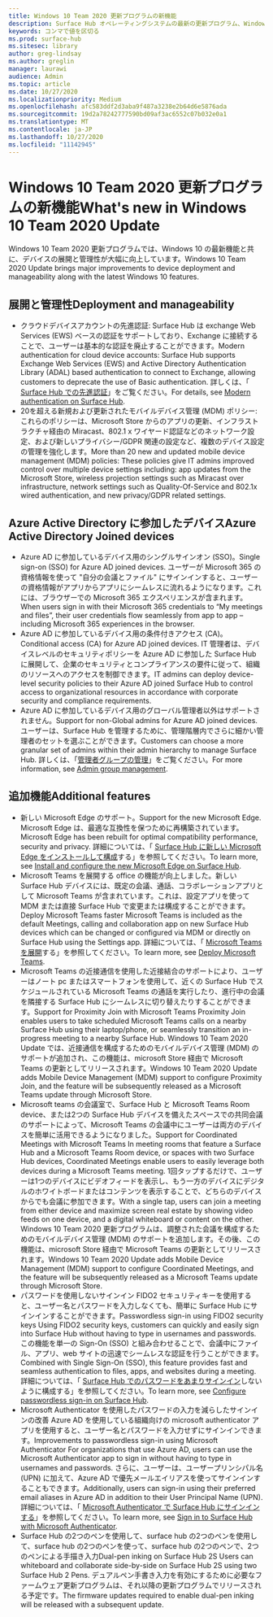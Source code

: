 ```yaml
---
title: Windows 10 Team 2020 更新プログラムの新機能
description: Surface Hub オペレーティングシステムの最新の更新プログラム、Windows 10 Team 2020 更新プログラムの新機能を確認してください。
keywords: コンマで値を区切る
ms.prod: surface-hub
ms.sitesec: library
author: greg-lindsay
ms.author: greglin
manager: laurawi
audience: Admin
ms.topic: article
ms.date: 10/27/2020
ms.localizationpriority: Medium
ms.openlocfilehash: afc583ddf2d3aba9f487a3238e2b64d6e5876ada
ms.sourcegitcommit: 19d2a78242777590bd09af3ac6552c07b032e0a1
ms.translationtype: MT
ms.contentlocale: ja-JP
ms.lasthandoff: 10/27/2020
ms.locfileid: "11142945"
---
```

# <span data-ttu-id="e18bd-104">Windows 10 Team 2020 更新プログラムの新機能</span><span class="sxs-lookup"><span data-stu-id="e18bd-104">What's new in Windows 10 Team 2020 Update</span></span>

<span data-ttu-id="e18bd-105">Windows 10 Team 2020 更新プログラムでは、Windows 10 の最新機能と共に、デバイスの展開と管理性が大幅に向上しています。</span><span class="sxs-lookup"><span data-stu-id="e18bd-105">Windows 10 Team 2020 Update brings major improvements to device deployment and manageability along with the latest Windows 10 features.</span></span>

##  <span data-ttu-id="e18bd-106">展開と管理性</span><span class="sxs-lookup"><span data-stu-id="e18bd-106">Deployment and manageability</span></span>

- <span data-ttu-id="e18bd-107">クラウドデバイスアカウントの先進認証: Surface Hub は exchange Web Services (EWS) ベースの認証をサポートしており、Exchange に接続することで、ユーザーは基本的な認証を廃止することができます。</span><span class="sxs-lookup"><span data-stu-id="e18bd-107">Modern authentication for cloud device accounts: Surface Hub supports Exchange Web Services (EWS) and Active Directory Authentication Library (ADAL) based authentication to connect to Exchange, allowing customers to deprecate the use of Basic authentication.</span></span> <span data-ttu-id="e18bd-108">詳しくは、「 [Surface Hub での先進認証](https://docs.microsoft.com/surface-hub/surface-hub-modern-auth)」をご覧ください。</span><span class="sxs-lookup"><span data-stu-id="e18bd-108">For details, see [Modern authentication on Surface Hub](https://docs.microsoft.com/surface-hub/surface-hub-modern-auth).</span></span>
- <span data-ttu-id="e18bd-109">20を超える新規および更新されたモバイルデバイス管理 (MDM) ポリシー: これらのポリシーは、Microsoft Store からのアプリの更新、インフラストラクチャ経由の Miracast、802.1 x ワイヤード認証などのネットワーク設定、および新しいプライバシー/GDPR 関連の設定など、複数のデバイス設定の管理を強化します。</span><span class="sxs-lookup"><span data-stu-id="e18bd-109">More than 20 new and updated mobile device management (MDM) policies:       These policies give IT admins improved control over multiple device settings including: app updates from the Microsoft Store, wireless projection settings such as Miracast over infrastructure, network settings such as Quality-Of-Service and 802.1x wired authentication, and new privacy/GDPR related settings.</span></span>

##  <span data-ttu-id="e18bd-110">Azure Active Directory に参加したデバイス</span><span class="sxs-lookup"><span data-stu-id="e18bd-110">Azure Active Directory Joined devices</span></span>

- <span data-ttu-id="e18bd-111">Azure AD に参加しているデバイス用のシングルサインオン (SSO)。</span><span class="sxs-lookup"><span data-stu-id="e18bd-111">Single sign-on (SSO) for Azure AD joined devices.</span></span> <span data-ttu-id="e18bd-112">ユーザーが Microsoft 365 の資格情報を使って "自分の会議とファイル" にサインインすると、ユーザーの資格情報がアプリからアプリにシームレスに流れるようになります。これには、ブラウザーでの Microsoft 365 エクスペリエンスが含まれます。</span><span class="sxs-lookup"><span data-stu-id="e18bd-112">When users sign in with their Microsoft 365 credentials to “My meetings and files”, their user credentials flow seamlessly from app to app – including Microsoft 365 experiences in the browser.</span></span>
- <span data-ttu-id="e18bd-113">Azure AD に参加しているデバイス用の条件付きアクセス (CA)。</span><span class="sxs-lookup"><span data-stu-id="e18bd-113">Conditional access (CA) for Azure AD joined devices.</span></span>        <span data-ttu-id="e18bd-114">IT 管理者は、デバイスレベルのセキュリティポリシーを Azure AD に参加した Surface Hub に展開して、企業のセキュリティとコンプライアンスの要件に従って、組織のリソースへのアクセスを制御できます。</span><span class="sxs-lookup"><span data-stu-id="e18bd-114">IT admins can deploy device-level security policies to their Azure AD joined Surface Hub to control access to organizational resources in accordance with corporate security and compliance requirements.</span></span>
- <span data-ttu-id="e18bd-115">Azure AD に参加しているデバイス用のグローバル管理者以外はサポートされません。</span><span class="sxs-lookup"><span data-stu-id="e18bd-115">Support for non-Global admins for Azure AD joined devices.</span></span>        <span data-ttu-id="e18bd-116">ユーザーは、Surface Hub を管理するために、管理階層内でさらに細かい管理者のセットを選ぶことができます。</span><span class="sxs-lookup"><span data-stu-id="e18bd-116">Customers can choose a more granular set of admins within their admin hierarchy to manage Surface Hub.</span></span> <span data-ttu-id="e18bd-117">詳しくは、「[管理者グループの管理](https://docs.microsoft.com/surface-hub/admin-group-management-for-surface-hub)」をご覧ください。</span><span class="sxs-lookup"><span data-stu-id="e18bd-117">For more information, see [Admin group management](https://docs.microsoft.com/surface-hub/admin-group-management-for-surface-hub).</span></span>


## <span data-ttu-id="e18bd-118">追加機能</span><span class="sxs-lookup"><span data-stu-id="e18bd-118">Additional features</span></span>


- <span data-ttu-id="e18bd-119">新しい Microsoft Edge のサポート。</span><span class="sxs-lookup"><span data-stu-id="e18bd-119">Support for the new Microsoft Edge.</span></span> <span data-ttu-id="e18bd-120">Microsoft Edge は、最適な互換性を保つために再構築されています。</span><span class="sxs-lookup"><span data-stu-id="e18bd-120">Microsoft Edge has been rebuilt for optimal compatibility performance, security and privacy.</span></span> <span data-ttu-id="e18bd-121">詳細については、「 [Surface Hub に新しい Microsoft Edge をインストールして構成](https://docs.microsoft.com/surface-hub/surface-hub-install-chromium-edge)する」を参照してください。</span><span class="sxs-lookup"><span data-stu-id="e18bd-121">To learn more, see [Install and configure the new Microsoft Edge on Surface Hub](https://docs.microsoft.com/surface-hub/surface-hub-install-chromium-edge).</span></span>
- <span data-ttu-id="e18bd-122">Microsoft Teams を展開する office の機能が向上しました。新しい Surface Hub デバイスには、既定の会議、通話、コラボレーションアプリとして Microsoft Teams が含まれています。これは、設定アプリを使って MDM または直接 Surface Hub で変更または構成することができます。</span><span class="sxs-lookup"><span data-stu-id="e18bd-122">Deploy Microsoft Teams faster           Microsoft Teams is included as the default Meetings, calling and collaboration app on new Surface Hub devices which can be changed or configured via MDM or directly on Surface Hub using the Settings app.</span></span> <span data-ttu-id="e18bd-123">詳細については、「 [Microsoft Teams を展開](https://docs.microsoft.com/MicrosoftTeams/teams-surface-hub)する」を参照してください。</span><span class="sxs-lookup"><span data-stu-id="e18bd-123">To learn more, see [Deploy Microsoft Teams](https://docs.microsoft.com/MicrosoftTeams/teams-surface-hub).</span></span>
- <span data-ttu-id="e18bd-124">Microsoft Teams の近接通信を使用した近接結合のサポートにより、ユーザーはノート pc またはスマートフォンを使用して、近くの Surface Hub でスケジュールされている Microsoft Teams の通話を実行したり、進行中の会議を隣接する Surface Hub にシームレスに切り替えたりすることができます。</span><span class="sxs-lookup"><span data-stu-id="e18bd-124">Support for Proximity Join with Microsoft Teams  Proximity Join enables users to take scheduled Microsoft Teams calls on a nearby Surface Hub using their laptop/phone, or seamlessly transition an in-progress meeting to a nearby Surface Hub.</span></span> <span data-ttu-id="e18bd-125">Windows 10 Team 2020 Update では、近接通信を構成するためのモバイルデバイス管理 (MDM) のサポートが追加され、この機能は、microsoft Store 経由で Microsoft Teams の更新としてリリースされます。</span><span class="sxs-lookup"><span data-stu-id="e18bd-125">Windows 10 Team 2020 Update adds Mobile Device Management (MDM) support to configure Proximity Join, and the feature will be subsequently released as a Microsoft Teams update through Microsoft Store.</span></span>
- <span data-ttu-id="e18bd-126">Microsoft teams の会議室で、Surface Hub と Microsoft Teams Room device、または2つの Surface Hub デバイスを備えたスペースでの共同会議のサポートによって、Microsoft Teams の会議中にユーザーは両方のデバイスを簡単に活用できるようになりました。</span><span class="sxs-lookup"><span data-stu-id="e18bd-126">Support for Coordinated Meetings with Microsoft Teams In meeting rooms that feature a Surface Hub and a Microsoft Teams Room device, or spaces with two Surface Hub devices, Coordinated Meetings enable users to easily leverage both devices during a Microsoft Teams meeting.</span></span> <span data-ttu-id="e18bd-127">1回タップするだけで、ユーザーは1つのデバイスにビデオフィードを表示し、もう一方のデバイスにデジタルのホワイトボードまたはコンテンツを表示することで、どちらのデバイスからでも会議に参加できます。</span><span class="sxs-lookup"><span data-stu-id="e18bd-127">With a single tap, users can join a meeting from either device and maximize screen real estate by showing video feeds on one device, and a digital whiteboard or content on the other.</span></span> <span data-ttu-id="e18bd-128">Windows 10 Team 2020 更新プログラムは、調整された会議を構成するためのモバイルデバイス管理 (MDM) のサポートを追加します。その後、この機能は、microsoft Store 経由で Microsoft Teams の更新としてリリースされます。</span><span class="sxs-lookup"><span data-stu-id="e18bd-128">Windows 10 Team 2020 Update adds Mobile Device Management (MDM) support to configure Coordinated Meetings, and the feature will be subsequently released as a Microsoft Teams update through Microsoft Store.</span></span>
- <span data-ttu-id="e18bd-129">パスワードを使用しないサインイン FIDO2 セキュリティキーを使用すると、ユーザー名とパスワードを入力しなくても、簡単に Surface Hub にサインインすることができます。</span><span class="sxs-lookup"><span data-stu-id="e18bd-129">Passwordless sign-in using FIDO2 security keys      Using FIDO2 security keys, customers can quickly and easily sign into Surface Hub without having to type in usernames and passwords.</span></span> <span data-ttu-id="e18bd-130">この機能を単一の Sign-On (SSO) と組み合わせることで、会議中にファイル、アプリ、web サイトの迅速でシームレスな認証を行うことができます。</span><span class="sxs-lookup"><span data-stu-id="e18bd-130">Combined with Single Sign-On (SSO), this feature provides fast and seamless authentication to files, apps, and websites during a meeting.</span></span> <span data-ttu-id="e18bd-131">詳細については、「 [Surface Hub でのパスワードをあまりサインイン](https://docs.microsoft.com/surface-hub/surface-hub-2s-phone-authenticate)しないように構成する」を参照してください。</span><span class="sxs-lookup"><span data-stu-id="e18bd-131">To learn more, see [Configure passwordless sign-in on Surface Hub](https://docs.microsoft.com/surface-hub/surface-hub-2s-phone-authenticate).</span></span>
- <span data-ttu-id="e18bd-132">Microsoft Authenticator を使用したパスワードの入力を減らしたサインインの改善 Azure AD を使用している組織向けの microsoft authenticator アプリを使用すると、ユーザー名とパスワードを入力せずにサインインできます。</span><span class="sxs-lookup"><span data-stu-id="e18bd-132">Improvements to passwordless sign-in using Microsoft Authenticator     For organizations that use Azure AD, users can use the Microsoft Authenticator app to sign in without having to type in usernames and passwords.</span></span> <span data-ttu-id="e18bd-133">さらに、ユーザーは、ユーザープリンシパル名 (UPN) に加えて、Azure AD で優先メールエイリアスを使ってサインインすることもできます。</span><span class="sxs-lookup"><span data-stu-id="e18bd-133">Additionally, users can sign-in using their preferred email aliases in Azure AD in addition to their User Principal Name (UPN).</span></span> <span data-ttu-id="e18bd-134">詳細については、「 [Microsoft Authenticator で Surface Hub にサインインする](https://docs.microsoft.com/surface-hub/surface-hub-authenticator-app)」を参照してください。</span><span class="sxs-lookup"><span data-stu-id="e18bd-134">To learn more, see [Sign in to Surface Hub with Microsoft Authenticator](https://docs.microsoft.com/surface-hub/surface-hub-authenticator-app).</span></span>
- <span data-ttu-id="e18bd-135">Surface Hub の2つのペンを使用して、surface hub の2つのペンを使用して、surface hub の2つのペンを使って、surface hub の2つのペンで、2つのペンによる手描き入力</span><span class="sxs-lookup"><span data-stu-id="e18bd-135">Dual-pen inking on Surface Hub 2S   Users can whiteboard and collaborate side-by-side on Surface Hub 2S using two Surface Hub 2 Pens.</span></span> <span data-ttu-id="e18bd-136">デュアルペン手書き入力を有効にするために必要なファームウェア更新プログラムは、それ以降の更新プログラムでリリースされる予定です。</span><span class="sxs-lookup"><span data-stu-id="e18bd-136">The firmware updates required to enable dual-pen inking will be released with a subsequent update.</span></span>

 
 
 
